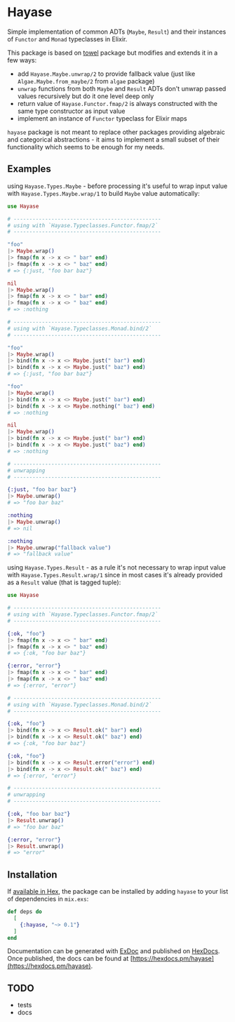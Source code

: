 # Hayase

Simple implementation of common ADTs (`Maybe`, `Result`) and their instances
of `Functor` and `Monad` typeclasses in Elixir.

This package is based on [towel](https://github.com/knrz/towel) package but
modifies and extends it in a few ways:

- add `Hayase.Maybe.unwrap/2` to provide fallback value (just like
  `Algae.Maybe.from_maybe/2` from `algae` package)
- `unwrap` functions from both `Maybe` and `Result` ADTs don't unwrap
  passed values recursively but do it one level deep only
- return value of `Hayase.Functor.fmap/2` is always constructed with
  the same type constructor as input value
- implement an instance of `Functor` typeclass for Elixir maps

`hayase` package is not meant to replace other packages providing algebraic
and categorical abstractions - it aims to implement a small subset of their
functionality which seems to be enough for my needs.

## Examples

using `Hayase.Types.Maybe` - before processing it's useful to wrap input value
with `Hayase.Types.Maybe.wrap/1` to build `Maybe` value automatically:

```elixir
use Hayase

# -----------------------------------------------
# using with `Hayase.Typeclasses.Functor.fmap/2`
# -----------------------------------------------

"foo"
|> Maybe.wrap()
|> fmap(fn x -> x <> " bar" end)
|> fmap(fn x -> x <> " baz" end)
# => {:just, "foo bar baz"}

nil
|> Maybe.wrap()
|> fmap(fn x -> x <> " bar" end)
|> fmap(fn x -> x <> " baz" end)
# => :nothing

# -----------------------------------------------
# using with `Hayase.Typeclasses.Monad.bind/2`
# -----------------------------------------------

"foo"
|> Maybe.wrap()
|> bind(fn x -> x <> Maybe.just(" bar") end)
|> bind(fn x -> x <> Maybe.just(" baz") end)
# => {:just, "foo bar baz"}

"foo"
|> Maybe.wrap()
|> bind(fn x -> x <> Maybe.just(" bar") end)
|> bind(fn x -> x <> Maybe.nothing(" baz") end)
# => :nothing

nil
|> Maybe.wrap()
|> bind(fn x -> x <> Maybe.just(" bar") end)
|> bind(fn x -> x <> Maybe.just(" baz") end)
# => :nothing

# -----------------------------------------------
# unwrapping
# -----------------------------------------------

{:just, "foo bar baz"}
|> Maybe.unwrap()
# => "foo bar baz"

:nothing
|> Maybe.unwrap()
# => nil

:nothing
|> Maybe.unwrap("fallback value")
# => "fallback value"
```

using `Hayase.Types.Result` - as a rule it's not necessary to wrap input value
with `Hayase.Types.Result.wrap/1` since in most cases it's already provided as
a `Result` value (that is tagged tuple):

```elixir
use Hayase

# -----------------------------------------------
# using with `Hayase.Typeclasses.Functor.fmap/2`
# -----------------------------------------------

{:ok, "foo"}
|> fmap(fn x -> x <> " bar" end)
|> fmap(fn x -> x <> " baz" end)
# => {:ok, "foo bar baz"}

{:error, "error"}
|> fmap(fn x -> x <> " bar" end)
|> fmap(fn x -> x <> " baz" end)
# => {:error, "error"}

# -----------------------------------------------
# using with `Hayase.Typeclasses.Monad.bind/2`
# -----------------------------------------------

{:ok, "foo"}
|> bind(fn x -> x <> Result.ok(" bar") end)
|> bind(fn x -> x <> Result.ok(" baz") end)
# => {:ok, "foo bar baz"}

{:ok, "foo"}
|> bind(fn x -> x <> Result.error("error") end)
|> bind(fn x -> x <> Result.ok(" baz") end)
# => {:error, "error"}

# -----------------------------------------------
# unwrapping
# -----------------------------------------------

{:ok, "foo bar baz"}
|> Result.unwrap()
# => "foo bar baz"

{:error, "error"}
|> Result.unwrap()
# => "error"
```

## Installation

If [available in Hex](https://hex.pm/docs/publish), the package can be installed
by adding `hayase` to your list of dependencies in `mix.exs`:

```elixir
def deps do
  [
    {:hayase, "~> 0.1"}
  ]
end
```

Documentation can be generated with [ExDoc](https://github.com/elixir-lang/ex_doc)
and published on [HexDocs](https://hexdocs.pm). Once published, the docs can
be found at [https://hexdocs.pm/hayase](https://hexdocs.pm/hayase).

## TODO

- tests
- docs
